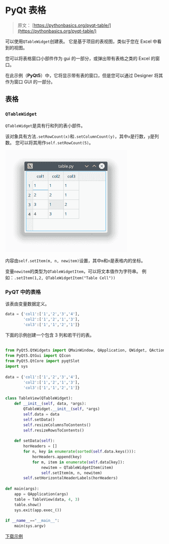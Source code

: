 # PyQt 表格

> 原文： [https://pythonbasics.org/pyqt-table/](https://pythonbasics.org/pyqt-table/)

可以使用`QTableWidget`创建表。 它是基于项目的表视图，类似于您在 Excel 中看到的视图。

您可以将表格窗口小部件作为 gui 的一部分，或弹出带有表格之类的 Excel 的窗口。

在此示例（**PyQt5**）中，它将显示带有表的窗口，但是您可以通过 Designer 将其作为窗口 GUI 的一部分。




## 表格

### `QTableWidget`

`QTableWidget`是具有行和列的表小部件。

该对象具有方法`.setRowCount(x)`和`.setColumnCount(y)`，其中`x`是行数，`y`是列数。 您可以将其用作`self.setRowCount(5)`。

![pyqt table](img/e2e92407fdba1cf47871fe2861131c69.jpg)

内容由`self.setItem(m, n, newitem)`设置，其中`m`和`n`是表格内的坐标。

变量`newitem`的类型为`QTableWidgetItem`，可以将文本值作为字符串。 例如：`.setItem(1,2, QTableWidgetItem("Table Cell"))`


### PyQT 中的表格

该表由变量数据定义。

```py
data = {'col1':['1','2','3','4'],
        'col2':['1','2','1','3'],
        'col3':['1','1','2','1']}

```

下面的示例创建一个包含 3 列和若干行的表。

```py

from PyQt5.QtWidgets import QMainWindow, QApplication, QWidget, QAction, QTableWidget,QTableWidgetItem,QVBoxLayout
from PyQt5.QtGui import QIcon
from PyQt5.QtCore import pyqtSlot
import sys

data = {'col1':['1','2','3','4'],
        'col2':['1','2','1','3'],
        'col3':['1','1','2','1']}

class TableView(QTableWidget):
    def __init__(self, data, *args):
        QTableWidget.__init__(self, *args)
        self.data = data
        self.setData()
        self.resizeColumnsToContents()
        self.resizeRowsToContents()

    def setData(self): 
        horHeaders = []
        for n, key in enumerate(sorted(self.data.keys())):
            horHeaders.append(key)
            for m, item in enumerate(self.data[key]):
                newitem = QTableWidgetItem(item)
                self.setItem(m, n, newitem)
        self.setHorizontalHeaderLabels(horHeaders)

def main(args):
    app = QApplication(args)
    table = TableView(data, 4, 3)
    table.show()
    sys.exit(app.exec_())

if __name__=="__main__":
    main(sys.argv)

```

[下载示例](https://gum.co/pysqtsamples)
